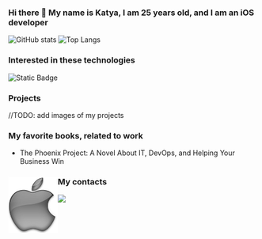### Hi there 👋 My name is Katya, I am 25 years old, and I am an iOS developer

![GitHub stats](https://github-readme-stats.vercel.app/api?username=katyaUzbekova&show_icons=true&hide_title=true&count_private=true&include_all_commits=true&count_private=true&theme=gotham)
![Top Langs](https://github-readme-stats.vercel.app/api/top-langs/?username=katyaUzbekova&layout=compact&theme=gotham&custom_title=Statistics)  

### Interested in these technologies

![Static Badge](https://img.shields.io/badge/swift-language-blue)

### Projects

//TODO: add images of my projects


### My favorite books, related to work
- The Phoenix Project: A Novel About IT, DevOps, and Helping Your Business Win

###

### My contacts <img src="https://github.com/KatyaUzbekova/KatyaUzbekova/blob/main/apple.jpeg" width="100" border="0" align="left" alt="side Image" /> &nbsp;  

<a href="https://t.me/katya_uzbekova">
  <img src="https://img.shields.io/badge/-Telegram-1A4730?style=flat-square&logo=Telegram&logoColor=white" />
</a>
